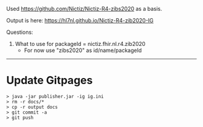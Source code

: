 Used https://github.com/Nictiz/Nictiz-R4-zibs2020 as a basis.

Output is here: https://hl7nl.github.io/Nictiz-R4-zib2020-IG

Questions:
1. What to use for packageId = nictiz.fhir.nl.r4.zib2020
    - For now use "zibs2020" as id/name/packageId

---
# Update Gitpages
```
> java -jar publisher.jar -ig ig.ini
> rm -r docs/*
> cp -r output docs
> git commit -a
> git push
```